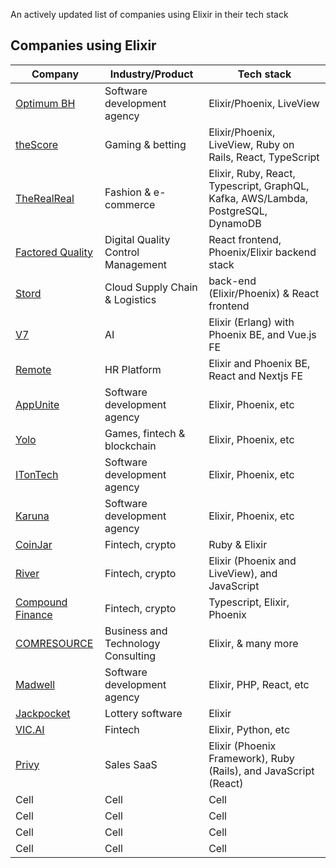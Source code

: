 An actively updated list of companies using Elixir in their tech stack

## Companies using Elixir

| Company                                                                       | Industry/Product                   | Tech stack                                                                        |
| ----------------------------------------------------------------------------- | ---------------------------------- | --------------------------------------------------------------------------------- |
| [Optimum BH](https://optimum.ba/)                                             | Software development agency        | Elixir/Phoenix, LiveView                                                          |
| [theScore](https://www.thescore.com/)                                         | Gaming & betting                   | Elixir/Phoenix, LiveView, Ruby on Rails, React, TypeScript                        |
| [TheRealReal](https://www.therealreal.com/careers)                            | Fashion & e-commerce               | Elixir, Ruby, React, Typescript, GraphQL, Kafka, AWS/Lambda, PostgreSQL, DynamoDB |
| [Factored Quality](https://www.workatastartup.com/companies/factored-quality) | Digital Quality Control Management | React frontend, Phoenix/Elixir backend stack                                      |
| [Stord](https://www.stord.com/careers)                                        | Cloud Supply Chain & Logistics     | back-end (Elixir/Phoenix) & React frontend                                        |
| [V7](https://www.v7labs.com/careers#job-openings)                             | AI                                 | Elixir (Erlang) with Phoenix BE, and Vue.js FE                                    |
| [Remote](https://remote.com/openings)                                         | HR Platform                        | Elixir and Phoenix BE, React and Nextjs FE                                        |
| [AppUnite](https://web.appunite.com/career#offers)                            | Software development agency        | Elixir, Phoenix, etc                                                              |
| [Yolo](https://careers.yolo.com/jobs)                                         | Games, fintech & blockchain        | Elixir, Phoenix, etc                                                              |
| [ITonTech](https://iterontech.com/careers/)                                   | Software development agency        | Elixir, Phoenix, etc                                                              |
| [Karuna](https://karuna.group/)                                               | Software development agency        | Elixir, Phoenix, etc                                                              |
| [CoinJar](https://www.coinjar.com/au/careers)                                 | Fintech, crypto                    | Ruby & Elixir                                                                     |
| [River](https://boards.greenhouse.io/riverfinancial)                          | Fintech, crypto                    | Elixir (Phoenix and LiveView), and JavaScript                                     |
| [Compound Finance](https://compound.finance/)                                 | Fintech, crypto                    | Typescript, Elixir, Phoenix                                                       |
| [COMRESOURCE](https://comresource.com/work-for-us/)                           | Business and Technology Consulting | Elixir, & many more                                                               |
| [Madwell](https://careers.madwell.com/)                                       | Software development agency        | Elixir, PHP, React, etc                                                           |
| [Jackpocket](https://jackpocket.com/careers/#career-list)                     | Lottery software                   | Elixir                                                                            |
| [VIC.AI](https://www.vic.ai/)                                                 | Fintech                            | Elixir, Python, etc                                                               |
| [Privy](https://www.privy.com/careers)                                        | Sales SaaS                         | Elixir (Phoenix Framework), Ruby (Rails), and JavaScript (React)                  |
| Cell                                                                          | Cell                               | Cell                                                                              |
| Cell                                                                          | Cell                               | Cell                                                                              |
| Cell                                                                          | Cell                               | Cell                                                                              |
| Cell                                                                          | Cell                               | Cell                                                                              |
